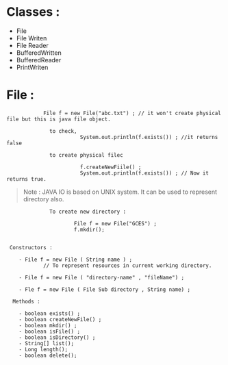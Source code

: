 # Classes :
- File
- File Writen
- File Reader
- BufferedWritten
- BufferedReader
- PrintWriten

# File :

                File f = new File("abc.txt") ; // it won't create physical file but this is java file object.

                  to check, 
                            System.out.println(f.exists()) ; //it returns false

                  to create physical filec
                            
                            f.createNewFiile() ;
                            System.out.println(f.exists()) ; // Now it returns true.

 > Note : JAVA IO is based on UNIX system. It can be used to represent directory also.
                     
                  To create new directory :

                          File f = new File("GCES") ;
                          f.mkdir(); 

     
     Constructors :

        - File f = new File ( String name ) ;
                // To represent resources in current working directory.

        - File f = new File ( "directory-name" , "fileName") ;

        - Fle f = new File ( File Sub directory , String name) ;

      Methods :

        - boolean exists() ;
        - boolean createNewFile() ;
        - boolean mkdir() ;
        - boolean isFile() ;
        - boolean isDirectory() ;
        - String[] list();
        - Long length();
        - boolean delete();
      

                                                  